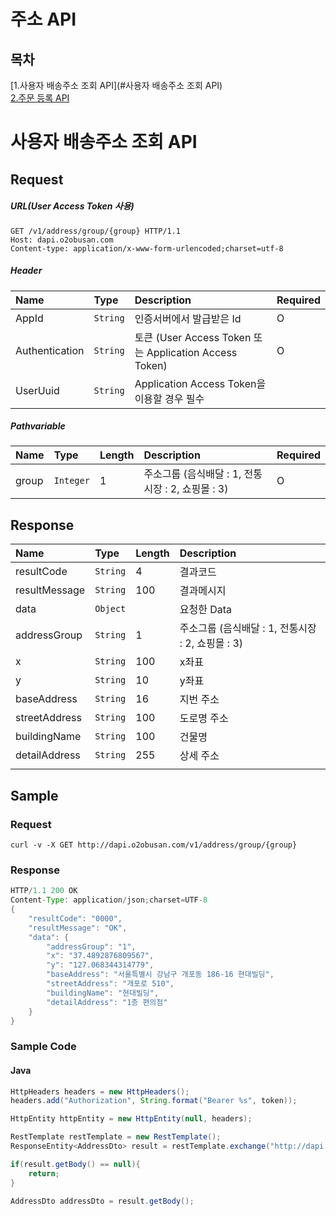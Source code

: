# 주소 API





## 목차

[1.사용자 배송주소 조회 API](#사용자 배송주소 조회 API)</br>
[2.주문 등록 API](#주문-등록-API)</br>

# 사용자 배송주소 조회 API

## Request

##### URL(User Access Token 사용)

```http
GET /v1/address/group/{group} HTTP/1.1
Host: dapi.o2obusan.com
Content-type: application/x-www-form-urlencoded;charset=utf-8
```



##### Header

| Name           | Type     | Description                                            | Required |
| :------------- | :------- | :----------------------------------------------------- | :------- |
| AppId          | `String` | 인증서버에서 발급받은 Id                               | O        |
| Authentication | `String` | 토큰 (User Access Token 또는 Application Access Token) | O        |
| UserUuid       | `String` | Application Access Token을 이용할 경우 필수            |          |



##### Pathvariable

| Name  | Type      | Length | Description                                       | Required |
| :---- | :-------- | ------ | :------------------------------------------------ | :------- |
| group | `Integer` | 1      | 주소그룹 (음식배달 : 1, 전통시장 : 2, 쇼핑몰 : 3) | O        |



## Response

| Name          | Type     | Length | Description                                       |
| :------------ | :------- | ------ | :------------------------------------------------ |
| resultCode    | `String` | 4      | 결과코드                                          |
| resultMessage | `String` | 100    | 결과메시지                                        |
| data          | `Object` |        | 요청한 Data                                       |
| addressGroup  | `String` | 1      | 주소그룹 (음식배달 : 1, 전통시장 : 2, 쇼핑몰 : 3) |
| x             | `String` | 100    | x좌표                                             |
| y             | `String` | 10     | y좌표                                             |
| baseAddress   | `String` | 16     | 지번 주소                                         |
| streetAddress | `String` | 100    | 도로명 주소                                       |
| buildingName  | `String` | 100    | 건물명                                            |
| detailAddress | `String` | 255    | 상세 주소                                         |
|               |          |        |                                                   |



## Sample

### Request

```shell
curl -v -X GET http://dapi.o2obusan.com/v1/address/group/{group}
```



### Response

```java
HTTP/1.1 200 OK
Content-Type: application/json;charset=UTF-8
{
    "resultCode": "0000",
    "resultMessage": "OK",
    "data": {
        "addressGroup": "1",
        "x": "37.4892876809567",
        "y": "127.068344314779",
        "baseAddress": "서울특별시 강남구 개포동 186-16 현대빌딩",
        "streetAddress": "개포로 510",
        "buildingName": "현대빌딩",
        "detailAddress": "1층 편의점"
    }
}
```



### Sample Code

#### Java

```java
HttpHeaders headers = new HttpHeaders();
headers.add("Authorization", String.format("Bearer %s", token));

HttpEntity httpEntity = new HttpEntity(null, headers);

RestTemplate restTemplate = new RestTemplate();
ResponseEntity<AddressDto> result = restTemplate.exchange("http://dapi.o2obusan.com/v1/address/group/1", HttpMethod.GET, httpEntity, ProfileBaseDto.class);

if(result.getBody() == null){
    return;
}

AddressDto addressDto = result.getBody();
```


